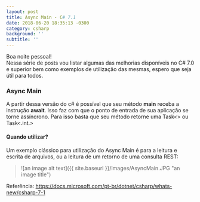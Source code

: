 ```yaml
---
layout: post
title: Async Main - C# 7.1
date: 2018-06-20 18:35:13 -0300
category: csharp
background: ''
subtitle: ''
---
```


Boa noite pessoal!  
Nessa série de posts vou listar algumas das melhorias disponíveis no C# 7.0 e superior bem como exemplos de utilização das mesmas, espero que seja útil para todos.  

### Async Main

A partir dessa versão do c# é possível que seu método **main** receba a instrução **await**. 
Isso faz com que o ponto de entrada de sua aplicação se torne assíncrono. 
Para isso basta que seu método retorne uma Task<> ou Task<.int.>  

#### Quando utilizar?

Um exemplo clássico para utilização do Async Main é para a leitura e escrita de arquivos, ou a leitura de um retorno de uma consulta REST:  

> ![an image alt text]({{ site.baseurl }}/images/AsyncMain.JPG "an image title")  

Referência: <https://docs.microsoft.com/pt-br/dotnet/csharp/whats-new/csharp-7-1>  

